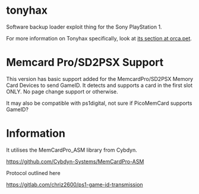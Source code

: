 
tonyhax
=======

Software backup loader exploit thing for the Sony PlayStation 1.

For more information on Tonyhax specifically, look at [its section at orca.pet](https://orca.pet/tonyhax/).

# Memcard Pro/SD2PSX Support

This version has basic support added for the MemcardPro/SD2PSX Memory Card Devices to send GameID.
It detects and supports a card in the first slot ONLY. No page change support or otherwise.

It may also be compatible with ps1digital, not sure if PicoMemCard supports GameID?


# Information
It utilises the MemCardPro_ASM library from Cybdyn.

https://github.com/Cybdyn-Systems/MemCardPro-ASM

Protocol outlined here

https://gitlab.com/chriz2600/ps1-game-id-transmission


